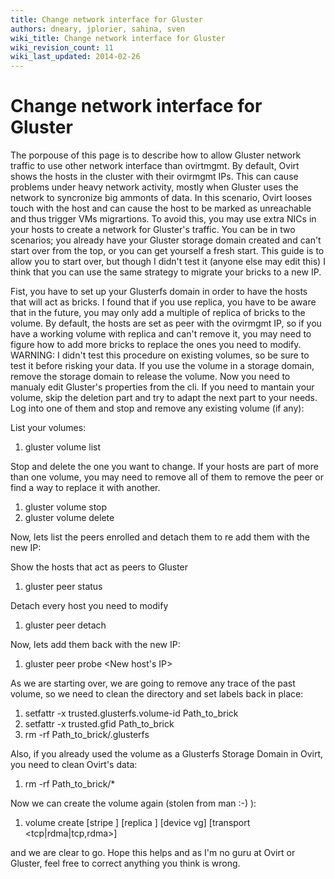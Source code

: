 ```yaml
---
title: Change network interface for Gluster
authors: dneary, jplorier, sahina, sven
wiki_title: Change network interface for Gluster
wiki_revision_count: 11
wiki_last_updated: 2014-02-26
---
```


# Change network interface for Gluster

The porpouse of this page is to describe how to allow Gluster network traffic to use other network interface than ovirtmgmt. By default, Ovirt shows the hosts in the cluster with their ovirmgmt IPs. This can cause problems under heavy network activity, mostly when Gluster uses the network to syncronize big ammonts of data. In this scenario, Ovirt looses touch with the host and can cause the host to be marked as unreachable and thus trigger VMs migrartions. To avoid this, you may use extra NICs in your hosts to create a network for Gluster's traffic. You can be in two scenarios; you already have your Gluster storage domain created and can't start over from the top, or you can get yourself a fresh start. This guide is to allow you to start over, but though I didn't test it (anyone else may edit this) I think that you can use the same strategy to migrate your bricks to a new IP.

Fist, you have to set up your Glusterfs domain in order to have the hosts that will act as bricks. I found that if you use replica, you have to be aware that in the future, you may only add a multiple of replica of bricks to the volume. By default, the hosts are set as peer with the ovirmgmt IP, so if you have a working volume with replica and can't remove it, you may need to figure how to add more bricks to replace the ones you need to modify. WARNING: I didn't test this procedure on existing volumes, so be sure to test it before risking your data. If you use the volume in a storage domain, remove the storage domain to release the volume. Now you need to manualy edit Gluster's properties from the cli. If you need to mantain your volume, skip the deletion part and try to adapt the next part to your needs. Log into one of them and stop and remove any existing volume (if any):

List your volumes:

1.  gluster volume list

Stop and delete the one you want to change. If your hosts are part of more than one volume, you may need to remove all of them to remove the peer or find a way to replace it with another.

1.  gluster volume stop <Name of volume>
2.  gluster volume delete <Name of volume>

Now, lets list the peers enrolled and detach them to re add them with the new IP:

Show the hosts that act as peers to Gluster

1.  gluster peer status

Detach every host you need to modify

1.  gluster peer detach <IP of the host to modify>

Now, lets add them back with the new IP:

1.  gluster peer probe <New host's IP>

As we are starting over, we are going to remove any trace of the past volume, so we need to clean the directory and set labels back in place:

1.  setfattr -x trusted.glusterfs.volume-id Path_to_brick
2.  setfattr -x trusted.gfid Path_to_brick
3.  rm -rf Path_to_brick/.glusterfs

Also, if you already used the volume as a Glusterfs Storage Domain in Ovirt, you need to clean Ovirt's data:

1.  rm -rf Path_to_brick/\*

Now we can create the volume again (stolen from man :-) ):

1.  volume create <NEW-VOLNAME> [stripe <COUNT>] [replica <COUNT>] [device vg] [transport <tcp|rdma|tcp,rdma>] <NEW-BRICK>

and we are clear to go. Hope this helps and as I'm no guru at Ovirt or Gluster, feel free to correct anything you think is wrong.
